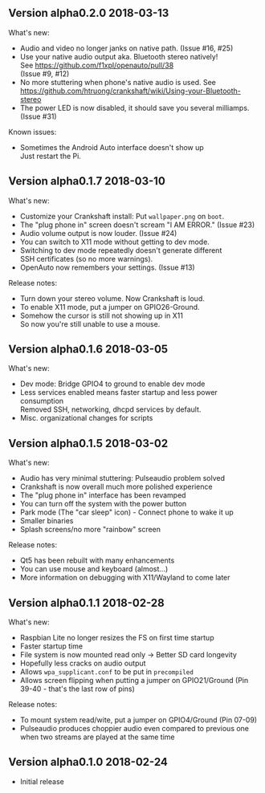 Version alpha0.2.0 2018-03-13
--

What's new:

- Audio and video no longer janks on native path. (Issue #16, #25)
- Use your native audio output aka. Bluetooth stereo natively!\
  See https://github.com/f1xpl/openauto/pull/38 \
  (Issue #9, #12)
- No more stuttering when phone's native audio is used.
  See https://github.com/htruong/crankshaft/wiki/Using-your-Bluetooth-stereo
- The power LED is now disabled, it should save you several milliamps.
  (Issue #31)

Known issues:

- Sometimes the Android Auto interface doesn't show up \
  Just restart the Pi.


Version alpha0.1.7 2018-03-10
--

What's new:

- Customize your Crankshaft install: Put `wallpaper.png` on `boot`.
- The "plug phone in" screen doesn't scream "I AM ERROR." (Issue #23) 
- Audio volume output is now louder. (Issue #24)
- You can switch to X11 mode without getting to dev mode.
- Switching to dev mode repeatedly doesn't generate different \
  SSH certificates (so no more warnings).
- OpenAuto now remembers your settings. (Issue #13)

Release notes:

- Turn down your stereo volume. Now Crankshaft is loud.
- To enable X11 mode, put a jumper on GPIO26-Ground.
- Somehow the cursor is still not showing up in X11 \
  So now you're still unable to use a mouse.


Version alpha0.1.6 2018-03-05
--

What's new:

- Dev mode: Bridge GPIO4 to ground to enable dev mode
- Less services enabled means faster startup and less power consumption\
  Removed SSH, networking, dhcpd services by default.
- Misc. organizational changes for scripts


Version alpha0.1.5 2018-03-02
--

What's new:

- Audio has very minimal stuttering: Pulseaudio problem solved
- Crankshaft is now overall much more polished experience
- The "plug phone in" interface has been revamped
- You can turn off the system with the power button
- Park mode (The "car sleep" icon) - Connect phone to wake it up
- Smaller binaries
- Splash screens/no more "rainbow" screen

Release notes:

- Qt5 has been rebuilt with many enhancements
- You can use mouse and keyboard (almost...)
- More information on debugging with X11/Wayland to come later

Version alpha0.1.1 2018-02-28
--

What's new:

- Raspbian Lite no longer resizes the FS on first time startup
- Faster startup time
- File system is now mounted read only -> Better SD card longevity
- Hopefully less cracks on audio output
- Allows `wpa_supplicant.conf` to be put in `precompiled`
- Allows screen flipping when putting a jumper on GPIO21/Ground
      (Pin 39-40 - that's the last row of pins)

Release notes:

- To mount system read/wite, put a jumper on GPIO4/Ground (Pin 07-09)
- Pulseaudio produces choppier audio even compared to previous one when two streams are played at the same time

Version alpha0.1.0 2018-02-24
--

- Initial release


